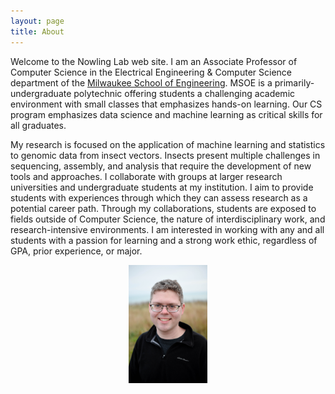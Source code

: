 ```yaml
---
layout: page
title: About
---
```

Welcome to the Nowling Lab web site.  I am an Associate Professor of Computer Science in the Electrical Engineering & Computer Science department of the [Milwaukee School of Engineering](https://www.msoe.edu).  MSOE is a primarily-undergraduate polytechnic offering students a challenging academic environment with small classes that emphasizes hands-on learning.  Our CS program emphasizes data science and machine learning as critical skills for all graduates.

My research is focused on the application of machine learning and statistics to genomic data from insect vectors.  Insects present multiple challenges in sequencing, assembly, and analysis that require the development of new tools and approaches.  I collaborate with groups at larger research universities and undergraduate students at my institution.  I aim to provide students with experiences through which they can assess research as a potential career path.  Through my collaborations, students are exposed to fields outside of Computer Science, the nature of interdisciplinary work, and research-intensive environments.  I am interested in working with any and all students with a passion for learning and a strong work ethic, regardless of GPA, prior experience, or major.

<center><img src="/images/photos/nowling.jpg" width="25%" height="25%" /></center>
